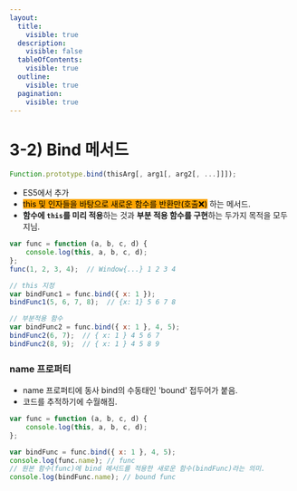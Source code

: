 ```yaml
---
layout:
  title:
    visible: true
  description:
    visible: false
  tableOfContents:
    visible: true
  outline:
    visible: true
  pagination:
    visible: true
---
```


# 3-2) Bind 메서드

```javascript
Function.prototype.bind(thisArg[, arg1[, arg2[, ...]]]);
```

* ES5에서 추가
* <mark style="background-color:orange;">this 및 인자들을 바탕으로 새로운 함수를 반환만(호출❌)</mark> 하는 메서드.
* **함수에  `this`를 미리 적용**하는 것과 **부분 적용 함수를 구현**하는 두가지 목적을 모두 지님.

```javascript
var func = function (a, b, c, d) {
    console.log(this, a, b, c, d);
};
func(1, 2, 3, 4);  // Window{...} 1 2 3 4

// this 지정
var bindFunc1 = func.bind({ x: 1 });
bindFunc1(5, 6, 7, 8);  // {x: 1} 5 6 7 8

// 부분적용 함수
var bindFunc2 = func.bind({ x: 1 }, 4, 5);
bindFunc2(6, 7);  // { x: 1 } 4 5 6 7 
bindFunc2(8, 9);  // { x: 1 } 4 5 8 9
```



### name 프로퍼티

* name 프로퍼티에 동사 bind의 수동태인 'bound' 접두어가 붙음.
* 코드를 추적하기에 수월해짐.

```javascript
var func = function (a, b, c, d) {
    console.log(this, a, b, c, d);
}; 

var bindFunc = func.bind({ x: 1 }, 4, 5);
console.log(func.name); // func
// 원본 함수(func)에 bind 메서드를 적용한 새로운 함수(bindFunc)라는 의미.
console.log(bindFunc.name); // bound func
```
